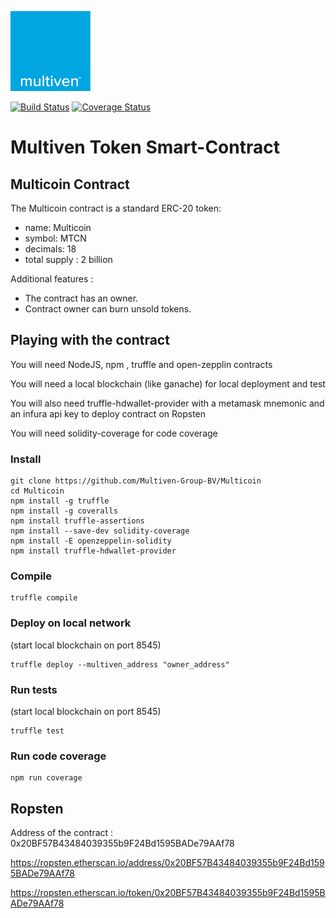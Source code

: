 ![image](assets/logo-multiven.png)

[![Build Status](https://travis-ci.org/Multiven-Group-BV/Multicoin.svg?branch=master)](https://travis-ci.org/Multiven-Group-BV/Multicoin)
[![Coverage Status](https://coveralls.io/repos/github/Multiven-Group-BV/Multicoin/badge.svg?branch=master)](https://coveralls.io/github/Multiven-Group-BV/Multicoin?branch=master)
# Multiven Token Smart-Contract

## Multicoin Contract

The Multicoin contract is a standard ERC-20 token:
 - name: Multicoin
 - symbol: MTCN
 - decimals: 18
 - total supply : 2 billion

Additional features :

 - The contract has an owner.
 - Contract owner can burn unsold tokens.
 

## Playing with the contract

You will need NodeJS, npm , truffle and open-zepplin contracts

You will need a local blockchain (like ganache) for local deployment and test

You will also need truffle-hdwallet-provider with a metamask mnemonic and an infura api key to deploy contract on Ropsten 

You will need solidity-coverage for code coverage

### Install

```
git clone https://github.com/Multiven-Group-BV/Multicoin
cd Multicoin
npm install -g truffle
npm install -g coveralls
npm install truffle-assertions
npm install --save-dev solidity-coverage
npm install -E openzeppelin-solidity
npm install truffle-hdwallet-provider
```

### Compile
```
truffle compile
```
### Deploy on local network
(start local blockchain on port 8545)
```
truffle deploy --multiven_address "owner_address"
```

### Run tests
(start local blockchain on port 8545)
```
truffle test
```
### Run code coverage
```
npm run coverage
```
## Ropsten 
Address of the contract : 0x20BF57B43484039355b9F24Bd1595BADe79AAf78

https://ropsten.etherscan.io/address/0x20BF57B43484039355b9F24Bd1595BADe79AAf78

https://ropsten.etherscan.io/token/0x20BF57B43484039355b9F24Bd1595BADe79AAf78
